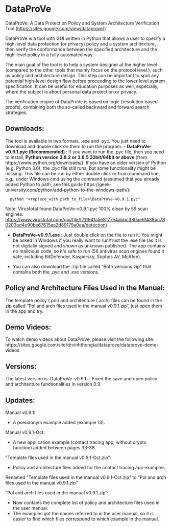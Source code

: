 # DataProVe
DataProVe: A Data Protection Policy and System Architecture Verification Tool (https://sites.google.com/view/dataprove/)

DataProVe is a tool with GUI written in Python that allows a user to specify a high-level data protection (or privacy) policy and a system architecture, then verify the conformance between the specified architecture and the high-level policy in a fully automated way. 

The main goal of the tool is to help a system designer at the higher level (compared to the other tools that mainly focus on the protocol level.), such as policy and architecture design. This step can be important to spot any potential high-level design flaw before proceeding to the lower level system specification. It can be useful for education purposes as well, especially, where the subject is about personal data protection or privacy.  

The verification engine of DataProVe is based on logic (resolution based proofs), combining both the so-called backward and forward search strategies. 

<h2> Downloads: </h2>
The tool is available in two formats, .exe and .pyc. You just need to download and double click on them to run the program. 
- <b> DataProVe-v0.9.1.pyc (Recommended) </b>: If you want to run the .pyc file, then you need to install, <b> Python version 3.8.2 or 3.8.5 32bit/64bit or above </b> (from https://www.python.org/downloads/). If you have an older version of Python (e.g. Python 3.6), the .pyc file still runs, but some functionality might be missing. This file can be run by either double click or from command line, e.g., under Windows cmd using the command (assumed that you already added Python to path, see this guide https://geek-university.com/python/add-python-to-the-windows-path/): 

      python "<replace_with_path_to_file>\DataProVe-v0.9.1.pyc" 

Note: Virustotal found DataProVe-v0.9.1.pyc 100% clean by 59 scan engines: https://www.virustotal.com/gui/file/f711941a5e8177e4abbc380ae6f438bc780203ad4e90be67615aa2d89179a0ea/detection)

- <b> DataProVe-v0.9.1.exe </b>: Just double click on the file to run it. You might be asked in Windows if you really want to run/trust the .exe file (as it is not digitally signed and shown as unknown publisher). The app contains no malicious code, so it's safe to run (56 antivirus scan engines found it safe, including BitDefender, Kaspersky, Sophos AV, McAfee). 

- You can also download the .zip file called "Both versions.zip" that contains both the .pyc and .exe versions. 

<h2> Policy and Architecture Files Used in the Manual: </h2>
The template policy (.pol) and architecture (.arch) files can be found in the zip called “Pol and arch files used in the manual v0.9.1.zip”, just open them in the app and try. 

<h2> Demo Videos: </h2>
To watch demo videos about DataProVe, please visit the following site: https://sites.google.com/site/drvinhthongta/dataprove/dataprove-demo-videos

<h2> Versions: </h2>
The latest version is: DataProVe-v0.9.1.
- Fixed the save and open policy and architecture functionalities in version 0.9.

<h2> Updates: </h2> 

Manual v0.9.1:
- A pseudonym example added (example 13).

Manual v0.9.1-Oct:
- A new application example (contact tracing app, without crypto function) added between pages 33-38. 

"Template files used in the manual v0.9.1-Oct.zip": 
- Policy and architecture files added for the contact tracing app examples. 

Renamed "Template files used in the manual v0.9.1-Oct.zip" to “Pol and arch files used in the manual v0.9.1.zip”

“Pol and arch files used in the manual v0.9.1.zip”: 
 - Now contains the complete list of policy and architecture files used in the user manual. 
 - The examples got the names referred to in the user manual, so it is easier to find which files correspond to which example in the manual.  

